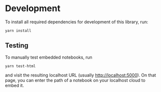 # Development

To install all required dependencies for development of this library, run:

    yarn install

## Testing

To manually test embedded notebooks, run

    yarn test-html
    
and visit the resulting localhost URL (usually [http://localhost:5000](http://localhost:5000)). On that page, you can enter the path of a notebook on your localhost cloud to embed it.
